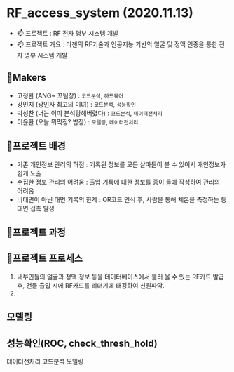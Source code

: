 # RF_access_system (2020.11.13)

  - 📫  프로젝트 : RF 전자 명부 시스템 개발
  - 📫  프로젝트 개요 : 라젠의 RF기술과 인공지능 기반의 얼굴 및 정맥 인증을 통한 전자 명부 시스템 개발 

## 🎈Makers
- 고정환 (ANG~ 꼬팀장) : `코드분석`, `하드웨어`
- 강민지 (광인사 최고의 미녀) : `코드분석`, `성능확인`
- 박성찬 (너는 이미 분석당해버렸다) : `코드분석`, `데이터전처리`
- 이윤환 (오늘 뭐먹징? 밥장) : `모델링`, `데이터전처리`

## 🌠프로젝트 배경 
- 기존 개인정보 관리의 허점 : 기록된 정보를 모든 살마들이 볼 수 있어서 개인정보가 쉽게 노출
- 수집한 정보 관리의 어려움 : 출입 기록에 대한 정보를 종이 들에 작성하여 관리의 어려움
- 비대면이 아닌 대면 기록의 한계 : QR코드 인식 후, 사람을 통해 체온을 측정하는 등 대면 접촉 발생

## 🌠프로젝트 과정


## 🌠프로젝트 프로세스
1. 내부인들의 얼굴과 정맥 정보 등을 데이터베이스에서 불러 올 수 있는 RF카드 발급 후, 건물 출입 시에 RF카드를 리더기에 태깅하여 신원파악.
2. 

## 모델링

## 성능확인(ROC, check_thresh_hold)
데이터전처리
코드분석
모델링
